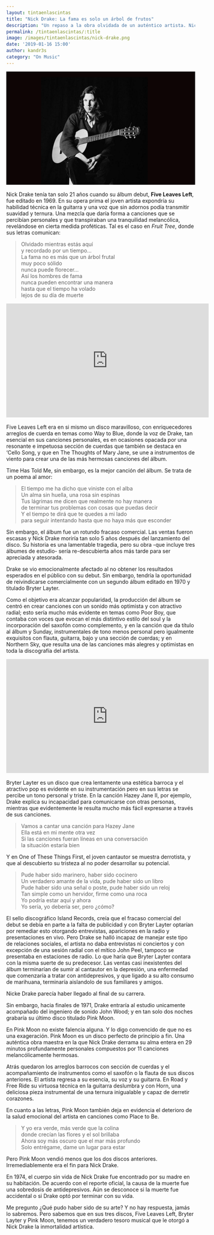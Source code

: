```yaml
---
layout: tintaenlascintas
title: "Nick Drake: La fama es solo un árbol de frutos"
description: "Un repaso a la obra olvidada de un auténtico artista. Nick Drake y sus 3 maravillosos discos."
permalink: /tintaenlascintas/:title
image: /images/tintaenlascintas/nick-drake.png
date: '2019-01-16 15:00'
author: kandr3s
category: "On Music"
---
```

![Nick Drake](/images/tintaenlascintas/nick-drake2.png)

Nick Drake tenía tan solo 21 años cuando su álbum debut, **Five Leaves Left**, fue editado en 1969.  En su opera prima el joven artista expondría su habilidad técnica en la guitarra y una voz que sin adornos podía transmitir suavidad y ternura. Una mezcla que daría forma a canciones que se percibían personales y que transpiraban una tranquilidad melancólica, revelándose en cierta medida proféticas. Tal es el caso en _Fruit Tree_, donde sus letras comunican:

> Olvidado mientras estás aquí  
> y recordado por un tiempo…  
> La fama no es más que un árbol frutal  
> muy poco sólido  
> nunca puede florecer…  
> Así los hombres de fama  
> nunca pueden encontrar una manera  
> hasta que el tiempo ha volado  
> lejos de su día de muerte

<iframe id="embedded" src="https://www.youtube.com/embed/gkjb9sUgqUM?feature=oembed&amp;enablejsapi=1&amp;origin=https://safe.txmblr.com&amp;wmode=opaque" allowfullscreen="allowfullscreen" width="540" height="304" frameborder="0"></iframe>

Five Leaves Left era en si mismo un disco maravilloso, con enriquecedores arreglos de cuerda en temas como Way to Blue, donde la voz de Drake, tan esencial en sus canciones personales, es en ocasiones opacada por una resonante e impetuosa sección de cuerdas que también se destaca en ‘Cello Song, y que en The Thoughts of Mary Jane, se une a instrumentos de viento para crear una de las más hermosas canciones del álbum. 

Time Has Told Me, sin embargo, es la mejor canción del álbum. Se trata de un poema al amor:

> El tiempo me ha dicho que viniste con el alba  
> Un alma sin huella, una rosa sin espinas  
> Tus lágrimas me dicen que realmente no hay manera  
> de terminar tus problemas con cosas que puedas decir  
> Y el tiempo te dirá que te quedes a mi lado  
> para seguir intentando hasta que no haya más que esconder

Sin embargo, el álbum fue un rotundo fracaso comercial. Las ventas fueron escasas y Nick Drake moriría tan solo 5 años después del lanzamiento del disco. Su historia es una lamentable tragedia, pero su 
obra -que incluye tres álbumes de estudio- sería re-descubierta años más tarde para ser apreciada y atesorada.

Drake se vio emocionalmente afectado al no obtener los resultados esperados en el público con su debut. Sin embargo, tendría la oportunidad de reivindicarse comercialmente con un segundo álbum editado
 en 1970 y titulado Bryter Layter. 

Como el objetivo era alcanzar popularidad, la producción del álbum se centró en crear canciones con un sonido más optimista y con atractivo radial; esto sería mucho más evidente en temas como Poor Boy, 
que contaba con voces que evocan el más distintivo estilo del soul y la incorporación del saxofón como complemento, y en la canción que da título al álbum y Sunday, instrumentales de tono menos personal pero igualmente exquisitos con flauta, guitarra, bajo y una sección de cuerdas; y en Northern Sky, que resulta una de las canciones más alegres y optimistas en toda la discografía del artista.

<iframe class="embedded" src="https://www.youtube.com/embed/512dfE03-DI?feature=oembed&amp;enablejsapi=1&amp;origin=https://safe.txmblr.com&amp;wmode=opaque" allowfullscreen="allowfullscreen" width="540" height="304" frameborder="0"></iframe>

Bryter Layter es un disco que crea lentamente una estética barroca y el atractivo pop es evidente en su instrumentación pero en sus letras se percibe un tono personal y triste. En la canción Hazey Jane II,
 por ejemplo, Drake explica su incapacidad para comunicarse con otras personas, mientras que evidentemente le resulta mucho más fácil expresarse a través de sus canciones.

> Vamos a cantar una canción para Hazey Jane  
> Ella está en mi mente otra vez  
> Si las canciones fueran líneas en una conversación  
> la situación estaría bien

Y en One of These Things First, el joven cantautor se muestra derrotista, y que al descubierto su tristeza al no poder desarrollar su potencial. 

> Pude haber sido marinero, haber sido cocinero  
> Un verdadero amante de la vida, pude haber sido un libro  
> Pude haber sido una señal o poste, pude haber sido un reloj  
> Tan simple como un hervidor, firme como una roca  
> Yo podría estar aquí y ahora  
> Yo sería, yo debería ser, pero ¿cómo?

El sello discográfico Island Records, creía que el fracaso comercial del debut se debía en parte a la falta de publicidad y con Bryter Layter optarían por remediar esto otorgando entrevistas, apariciones en la radio y presentaciones en vivo. Pero Drake se halló incapaz de manejar este tipo de relaciones sociales, el artista no daba entrevistas ni conciertos y con excepción de una sesión radial con el mítico John Peel, tampoco se presentaba en estaciones de radio. Lo que haría que Bryter Layter contara con la misma suerte de su predecesor. Las ventas casi inexistentes del álbum terminarían de sumir al cantautor en la depresión, una enfermedad que comenzaría a tratar con antidepresivos, y que ligado a su alto consumo de marihuana, terminaría aislandolo de sus familiares y amigos.

Nicke Drake parecía haber llegado al final de su carrera.

Sin embargo, hacia finales de 1971, Drake entraría al estudio unicamente acompañado del ingeniero de sonido John Wood; y en tan solo dos noches grabaría su último disco titulado Pink Moon.

En Pink Moon no existe falencia alguna. Y lo digo convencido de que no es una exageración. Pink Moon es un disco perfecto de principio a fin. Una auténtica obra maestra en la que Nick Drake derrama su alma entera en 29 minutos profundamente personales compuestos por 11 canciones melancólicamente hermosas.

Atrás quedaron los arreglos barrocos con sección de cuerdas y el acompañamiento de instrumentos como el saxofón o la flauta de sus discos anteriores. El artista regresa a su esencia, su voz y su guitarra. En Road y Free Ride su virtuosa técnica en la guitarra deslumbra y con Horn, una deliciosa pieza instrumental de una ternura inigualable y capaz de derretir corazones.

En cuanto a las letras, Pink Moon también deja en evidencia el deterioro de la salud emocional del artista en canciones como Place to Be.

> Y yo era verde, más verde que la colina  
> donde crecían las flores y el sol brillaba  
> Ahora soy más oscuro que el mar más profundo  
> Solo entrégame, dame un lugar para estar

Pero Pink Moon vendió menos que los dos discos anteriores. Irremediablemente era el fin para Nick Drake.

En 1974, el cuerpo sin vida de Nick Drake fue encontrado por su madre en su habitación. De acuerdo con el reporte oficial, la causa de la muerte fue una sobredosis de antidepresivos. Aún se desconoce si la muerte fue accidental o si Drake optó por terminar con su vida.

Me pregunto ¿Qué pudo haber sido de su arte? Y no hay respuesta, jamás lo sabremos. Pero sabemos que en sus tres discos, Five Leaves Left, Bryter Layter y Pink Moon, tenemos un verdadero tesoro musical que le otorgó a Nick Drake la inmortalidad artística.